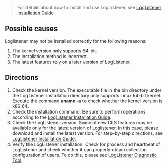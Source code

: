 > For details about how to install and use LogListener, see [LogListener Installation Guide](https://intl.cloud.tencent.com/document/product/614/17414) <!-- and [LogListener mechanism]()-->

## Possible causes

Loglistener may not be installed correctly for the following reasons:
1. The kernel version only supports 64-bit.
2. The installation method is incorrect.
3. The latest features rely on a later version of LogListener.


## Directions

1. Check the kernel version.
The executable file in the bin directory under the LogListener installation directory only supports Linux 64-bit kernel. Execute the command **uname -a** to check whether the kernel version is x86_64.
2. Check the installation command.
Be sure to perform operations according to the [LogListener Installation Guide](https://intl.cloud.tencent.com/document/product/614/17414).
3. Check the LogListener version.
Some of new CLS features may be available only for the latest version of Loglistener. In this case, please download and install the latest version. For step-by-step directions, see [LogListener Installation Guide](https://intl.cloud.tencent.com/document/product/614/17414).
4. Verify the LogListener installation.
Check for process and heartbeat of LogListener and check whether it can properly obtain collection configuration of users. To do this, please see [LogListener Diagnostic Tool](https://intl.cloud.tencent.com/document/product/614/17414#loglistener-.E5.B8.B8.E7.94.A8.E6.93.8D.E4.BD.9C).
